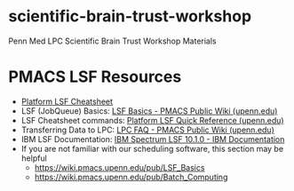# scientific-brain-trust-workshop
Penn Med LPC Scientific Brain Trust Workshop Materials


# PMACS LSF Resources
- [Platform LSF Cheatsheet](https://www.med.upenn.edu/hpc/assets/user-content/documents/lsf-quick-reference_user_commands.pdf)
- LSF (JobQueue) Basics: [LSF Basics - PMACS Public Wiki (upenn.edu)](https://wiki.pmacs.upenn.edu/public/LSF_Basics)
- LSF Cheatsheet commands: [Platform LSF Quick Reference (upenn.edu)](https://www.med.upenn.edu/hpc/assets/user-content/documents/lsf-quick-reference_user_commands.pdf)
- Transferring Data to LPC: [LPC FAQ - PMACS Public Wiki (upenn.edu)](https://wiki.pmacs.upenn.edu/public/LPC_FAQ#Transferring_data_into_the_LPC)
- IBM LSF Documentation: [IBM Spectrum LSF 10.1.0 - IBM Documentation](https://www.ibm.com/docs/en/spectrum-lsf/10.1.0)
- If you are not familiar with our scheduling software, this section may be helpful
    - https://wiki.pmacs.upenn.edu/pub/LSF_Basics
    - https://wiki.pmacs.upenn.edu/pub/Batch_Computing
